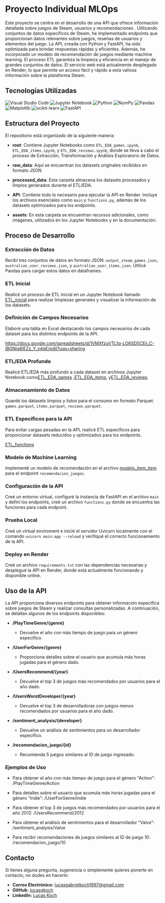 
<p align="center">
  <h1>Proyecto Individual MLOps</h1>
</p>

Este proyecto se centra en el desarrollo de una API que ofrece información detallada sobre juegos de Steam, usuarios y recomendaciones . Utilizando conjuntos de datos específicos de Steam, he implementado endpoints que proporcionan datos relevantes sobre juegos, reseñas de usuarios y elementos del juego. La API, creada con Python y FastAPI, ha sido optimizada para brindar respuestas rápidas y eficientes. Además, he incorporado un modelo de recomendación de juegos mediante machine learning. El proceso ETL garantiza la limpieza y eficiencia en el manejo de grandes conjuntos de datos. El servicio web está actualmente desplegado en Render, lo que permite un acceso fácil y rápido a esta valiosa información sobre la plataforma Steam.

## Tecnologías Utilizadas

![Visual Studio Code](https://img.shields.io/badge/Visual%20Studio%20Code-0078d7.svg?style=for-the-badge&logo=visual-studio-code&logoColor=white)
![Jupyter Notebook](https://img.shields.io/badge/jupyter-%23FA0F00.svg?style=for-the-badge&logo=jupyter&logoColor=white)
![Python](https://img.shields.io/badge/python-3670A0?style=for-the-badge&logo=python&logoColor=ffdd54)
![NumPy](https://img.shields.io/badge/numpy-%23013243.svg?style=for-the-badge&logo=numpy&logoColor=white)
![Pandas](https://img.shields.io/badge/pandas-%23150458.svg?style=for-the-badge&logo=pandas&logoColor=white)
![Matplotlib](https://img.shields.io/badge/Matplotlib-%23ffffff.svg?style=for-the-badge&logo=Matplotlib&logoColor=black)
![scikit-learn](https://img.shields.io/badge/scikit--learn-%23F7931E.svg?style=for-the-badge&logo=scikit-learn&logoColor=white)
![FastAPI](https://img.shields.io/badge/FastAPI-005571?style=for-the-badge&logo=fastapi)


## Estructura del Proyecto

El repositorio está organizado de la siguiente manera:

- **root**: Contiene Jupyter Notebooks como `ETL_EDA_games.ipynb`, `ETL_EDA_items.ipynb`, y `ETL_EDA_reviews.ipynb`, donde se lleva a cabo el proceso de Extracción, Transformación y Análisis Exploratorio de Datos.

- **raw_data**: Aquí se encuentran los datasets originales recibidos en formato JSON

- **processed_data**: Esta carpeta almacena los datasets procesados y limpios generados durante el ETL/EDA.

- **API**: Contiene todo lo necesario para ejecutar la API en Render. Incluye los archivos esenciales como `main` y `functions.py`, además de los datasets optimizados para los endpoints.

- **assets**: En esta carpeta se encuentran recursos adicionales, como imágenes, utilizados en los Jupyter Notebooks y en la documentación.



## Proceso de Desarrollo

### Extracción de Datos

Recibí tres conjuntos de datos en formato JSON: `output_steam_games.json`, `australian_user_reviews.json`, y `australian_user_items.json`. Utilicé Pandas para cargar estos datos en dataframes.

### ETL Inicial

Realicé un proceso de ETL inicial en un Jupyter Notebook llamado [ETL_inicial](ETL_inicial.ipynb) para realizar limpiezas generales y visualizar la información de los datasets.

### Definición de Campos Necesarios

Elaboré una tabla en Excel destacando los campos necesarios de cada dataset para los distintos endpoints de la API.

https://docs.google.com/spreadsheets/d/1VMXfzuVTL1q-LO6SD5CEii_C-iBGNta8IEZz_Y_y4qE/edit?usp=sharing

### ETL/EDA Profundo

Realicé ETL/EDA más profundo a cada dataset en archivos Jupyter Notebook como[ETL_EDA_games]( ETL_EDA_games.ipynb) ,[ETL_EDA_items](ETL_EDA_items.ipynb), y[ETL_EDA_reviews](ETL_EDA_reviews.ipynb).

### Almacenamiento de Datos

Guardé los datasets limpios y listos para el consumo en formato Parquet: `games.parquet`, `items.parquet`, `reviews.parquet`.

### ETL Específicos para la API

Para evitar cargas pesadas en la API, realicé ETL específicos para proporcionar datasets reducidos y optimizados para los endpoints.

[ETL_functions](ETL_functions.ipynb)

### Modelo de Machine Learning

Implementé un modelo de recomendación en el archivo [modelo_item_item](modelo_item_item.ipynb) para el endpoint `recomendacion_juegos`.

### Configuración de la API

Creé un entorno virtual, configuré la instancia de FastAPI en el archivo `main` y definí los endpoints, creé un archivo `functions.py` donde se encuentra las funciones para cada endpoint.

### Prueba Local

Creé un virtual enviroment e inicié el servidor Uvicorn localmente con el comando `uvicorn main:app --reload` y verifiqué el correcto funcionamiento de la API.

### Deploy en Render

Creé un archivo `requirements.txt` con las dependencias necesarias y desplegué la API en Render, donde está actualmente funcionando y disponible online.

## Uso de la API

La API proporciona diversos endpoints para obtener información específica sobre juegos de Steam y realizar consultas personalizadas. A continuación, se detallan algunos de los endpoints disponibles:

- **/PlayTimeGenre/{genre}**
  - Devuelve el año con más tiempo de juego para un género específico.
  
- **/UserForGenre/{genre}**
  - Proporciona detalles sobre el usuario que acumula más horas jugadas para el género dado.
  
- **/UsersRecommend/{year}**
  - Devuelve el top 3 de juegos más recomendados por usuarios para el año dado.
  
- **/UsersWorstDeveloper/{year}**
  - Devuelve el top 3 de desarrolladoras con juegos menos recomendados por usuarios para el año dado.
  
- **/sentiment_analysis/{developer}**
  - Devuelve un análisis de sentimientos para un desarrollador específico.
  
- **/recomendacion_juego/{id}**
  - Recomienda 5 juegos similares al ID de juego ingresado.

### Ejemplos de Uso

- Para obtener el año con más tiempo de juego para el género "Action":
/PlayTimeGenre/Action


- Para detalles sobre el usuario que acumula más horas jugadas para el género "Indie":
/UserForGenre/Indie


- Para obtener el top 3 de juegos más recomendados por usuarios para el año 2012:
/UsersRecommend/2012


- Para obtener el análisis de sentimientos para el desarrollador "Valve":
/sentiment_analysis/Valve


- Para recibir recomendaciones de juegos similares al ID de juego 10:
/recomendacion_juego/10


## Contacto

Si tienes alguna pregunta, sugerencia o simplemente quieres ponerte en contacto, no dudes en hacerlo:

- **Correo Electrónico:** [lucasgabrielkoch1997@gmail.com](lucasgabrielkoch1997@gmail.com)
- **GitHub:** [lucasgkoch](https://github.com/lucasgkoch)
- **LinkedIn:** [Lucas Koch](https://www.linkedin.com/in/lucas-gkoch/)


